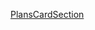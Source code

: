 [PlansCardSection](https://docs.google.com/document/d/1-A7EM2legsydXRlNsHYAxYTyuYyXXgg0/edit?usp=drive_link&ouid=108685739614683849385&rtpof=true&sd=true)